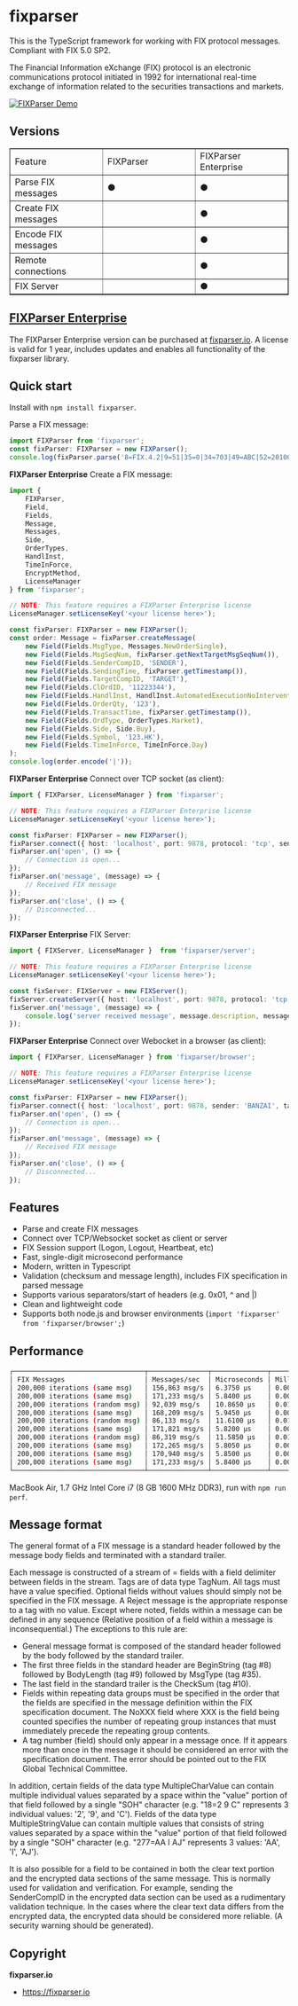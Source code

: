 # fixparser

This is the TypeScript framework for working with FIX protocol messages. Compliant with FIX 5.0 SP2.

The Financial Information eXchange (FIX) protocol is an electronic communications protocol initiated in 1992 for international real-time exchange of information related to the securities transactions and markets.

[![FIXParser Demo](https://gitlab.com/logotype/fixparser/-/raw/master/badges/fixparser-demo.svg)](https://logotype.gitlab.io/fixparser/)

Versions
------------------
<table style="border-collapse: collapse; width: 100%;" border="1">
<tbody>
<tr>
<td style="width: 33.3333%;">Feature</td>
<td style="width: 33.3333%;">FIXParser</td>
<td style="width: 33.3333%;">FIXParser Enterprise</td>
</tr>
<tr>
<td style="width: 33.3333%;">Parse FIX messages</td>
<td style="width: 33.3333%;">●</td>
<td style="width: 33.3333%;">●</td>
</tr>
<tr>
<td style="width: 33.3333%;">Create FIX messages</td>
<td style="width: 33.3333%;"> </td>
<td style="width: 33.3333%;">●</td>
</tr>
<tr>
<td style="width: 33.3333%;">Encode FIX messages</td>
<td style="width: 33.3333%;"> </td>
<td style="width: 33.3333%;">●</td>
</tr>
<tr>
<td style="width: 33.3333%;">Remote connections</td>
<td style="width: 33.3333%;"> </td>
<td style="width: 33.3333%;">●</td>
</tr>
<tr>
<td style="width: 33.3333%;">FIX Server</td>
<td style="width: 33.3333%;"> </td>
<td style="width: 33.3333%;">●</td>
</tr>
</tbody>
</table>

[FIXParser Enterprise](https://fixparser.io)
-----------

The FIXParser Enterprise version can be purchased at [fixparser.io](https://fixparser.io).
A license is valid for 1 year, includes updates and enables all functionality of the fixparser library.


Quick start
-----------

Install with `npm install fixparser`.

Parse a FIX message:

```typescript
import FIXParser from 'fixparser';
const fixParser: FIXParser = new FIXParser();
console.log(fixParser.parse('8=FIX.4.2|9=51|35=0|34=703|49=ABC|52=20100130-10:53:40.830|56=XYZ|10=249|'));
```

**FIXParser Enterprise** Create a FIX message:

```typescript
import {
    FIXParser,
    Field,
    Fields,
    Message,
    Messages,
    Side,
    OrderTypes,
    HandlInst,
    TimeInForce,
    EncryptMethod,
    LicenseManager
} from 'fixparser';

// NOTE: This feature requires a FIXParser Enterprise license
LicenseManager.setLicenseKey('<your license here>');

const fixParser: FIXParser = new FIXParser();
const order: Message = fixParser.createMessage(
    new Field(Fields.MsgType, Messages.NewOrderSingle),
    new Field(Fields.MsgSeqNum, fixParser.getNextTargetMsgSeqNum()),
    new Field(Fields.SenderCompID, 'SENDER'),
    new Field(Fields.SendingTime, fixParser.getTimestamp()),
    new Field(Fields.TargetCompID, 'TARGET'),
    new Field(Fields.ClOrdID, '11223344'),
    new Field(Fields.HandlInst, HandlInst.AutomatedExecutionNoIntervention),
    new Field(Fields.OrderQty, '123'),
    new Field(Fields.TransactTime, fixParser.getTimestamp()),
    new Field(Fields.OrdType, OrderTypes.Market),
    new Field(Fields.Side, Side.Buy),
    new Field(Fields.Symbol, '123.HK'),
    new Field(Fields.TimeInForce, TimeInForce.Day)
);
console.log(order.encode('|'));
```

**FIXParser Enterprise** Connect over TCP socket (as client):

```typescript
import { FIXParser, LicenseManager } from 'fixparser';

// NOTE: This feature requires a FIXParser Enterprise license
LicenseManager.setLicenseKey('<your license here>');

const fixParser: FIXParser = new FIXParser();
fixParser.connect({ host: 'localhost', port: 9878, protocol: 'tcp', sender: 'BANZAI', target: 'EXEC', fixVersion: 'FIX.4.4' });
fixParser.on('open', () => {
    // Connection is open... 
});
fixParser.on('message', (message) => {
    // Received FIX message
});
fixParser.on('close', () => {
    // Disconnected...
});
```

**FIXParser Enterprise** FIX Server:

```typescript
import { FIXServer, LicenseManager }  from 'fixparser/server';

// NOTE: This feature requires a FIXParser Enterprise license
LicenseManager.setLicenseKey('<your license here>');

const fixServer: FIXServer = new FIXServer();
fixServer.createServer({ host: 'localhost', port: 9878, protocol: 'tcp', sender: 'SERVER', target: 'CLIENT' });
fixServer.on('message', (message) => {
    console.log('server received message', message.description, message.string);
});
```

**FIXParser Enterprise** Connect over Webocket in a browser (as client):

```typescript
import { FIXParser, LicenseManager } from 'fixparser/browser';

// NOTE: This feature requires a FIXParser Enterprise license
LicenseManager.setLicenseKey('<your license here>');

const fixParser: FIXParser = new FIXParser();
fixParser.connect({ host: 'localhost', port: 9878, sender: 'BANZAI', target: 'EXEC', fixVersion: 'FIX.4.4' });
fixParser.on('open', () => {
    // Connection is open... 
});
fixParser.on('message', (message) => {
    // Received FIX message
});
fixParser.on('close', () => {
    // Disconnected...
});
```

Features
--------
+ Parse and create FIX messages
+ Connect over TCP/Websocket socket as client or server
+ FIX Session support (Logon, Logout, Heartbeat, etc)
+ Fast, single-digit microsecond performance
+ Modern, written in Typescript
+ Validation (checksum and message length), includes FIX specification in parsed message
+ Supports various separators/start of headers (e.g. 0x01, ^ and |)
+ Clean and lightweight code
+ Supports both node.js and browser environments (`import 'fixparser' from 'fixparser/browser';`)

Performance
-----------
```bash
┌─────────────────────────────────┬───────────────┬──────────────┬──────────────┐
│ FIX Messages                    │ Messages/sec  │ Microseconds │ Milliseconds │
│ 200,000 iterations (same msg)   │ 156,863 msg/s │ 6.3750 μs    │ 0.0064 ms    │
│ 200,000 iterations (same msg)   │ 171,233 msg/s │ 5.8400 μs    │ 0.0058 ms    │
│ 200,000 iterations (random msg) │ 92,039 msg/s  │ 10.8650 μs   │ 0.0109 ms    │
│ 200,000 iterations (same msg)   │ 168,209 msg/s │ 5.9450 μs    │ 0.0059 ms    │
│ 200,000 iterations (random msg) │ 86,133 msg/s  │ 11.6100 μs   │ 0.0116 ms    │
│ 200,000 iterations (same msg)   │ 171,821 msg/s │ 5.8200 μs    │ 0.0058 ms    │
│ 200,000 iterations (random msg) │ 86,319 msg/s  │ 11.5850 μs   │ 0.0116 ms    │
│ 200,000 iterations (same msg)   │ 172,265 msg/s │ 5.8050 μs    │ 0.0058 ms    │
│ 200,000 iterations (same msg)   │ 170,940 msg/s │ 5.8500 μs    │ 0.0059 ms    │
│ 200,000 iterations (same msg)   │ 171,233 msg/s │ 5.8400 μs    │ 0.0058 ms    │
└─────────────────────────────────┴───────────────┴──────────────┴──────────────┘
```
MacBook Air, 1.7 GHz Intel Core i7 (8 GB 1600 MHz DDR3), run with `npm run perf`.

Message format
--------------

The general format of a FIX message is a standard header followed by the message body fields and terminated with a standard trailer.

Each message is constructed of a stream of <tag>=<value> fields with a field delimiter between fields in the stream. Tags are of data type TagNum. All tags must have a value specified. Optional fields without values should simply not be specified in the FIX message. A Reject message is the appropriate response to a tag with no value.
Except where noted, fields within a message can be defined in any sequence (Relative position of a field within a message is inconsequential.) The exceptions to this rule are:

- General message format is composed of the standard header followed by the body followed by the standard trailer.
- The first three fields in the standard header are BeginString (tag #8) followed by BodyLength (tag #9) followed by MsgType (tag #35).
- The last field in the standard trailer is the CheckSum (tag #10).
- Fields within repeating data groups must be specified in the order that the fields are specified in the message definition within the FIX specification document. The NoXXX field where XXX is the field being counted specifies the number of repeating group instances that must immediately precede the repeating group contents.
- A tag number (field) should only appear in a message once. If it appears more than once in the message it should be considered an error with the specification document. The error should be pointed out to the FIX Global Technical Committee.

In addition, certain fields of the data type MultipleCharValue can contain multiple individual values separated by a space within the "value" portion of that field followed by a single "SOH" character (e.g. "18=2 9 C<SOH>" represents 3 individual values: '2', '9', and 'C'). Fields of the data type MultipleStringValue can contain multiple values that consists of string values separated by a space within the "value" portion of that field followed by a single "SOH" character (e.g. "277=AA I AJ<SOH>" represents 3 values: 'AA', 'I', 'AJ').

It is also possible for a field to be contained in both the clear text portion and the encrypted data sections of the same message. This is normally used for validation and verification. For example, sending the SenderCompID in the encrypted data section can be used as a rudimentary validation technique. In the cases where the clear text data differs from the encrypted data, the encrypted data should be considered more reliable. (A security warning should be generated).

Copyright
-------

**fixparser.io**

+ https://fixparser.io